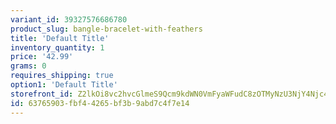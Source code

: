 ```yaml
---
variant_id: 39327576686780
product_slug: bangle-bracelet-with-feathers
title: 'Default Title'
inventory_quantity: 1
price: '42.99'
grams: 0
requires_shipping: true
option1: 'Default Title'
storefront_id: Z2lkOi8vc2hvcGlmeS9Qcm9kdWN0VmFyaWFudC8zOTMyNzU3NjY4Njc4MA==
id: 63765903-fbf4-4265-bf3b-9abd7c4f7e14
---
```

